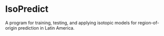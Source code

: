 # IsoPredict
A program for training, testing, and applying isotopic models for region-of-origin prediction in Latin America.
